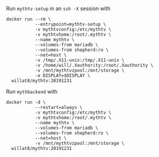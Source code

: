 Run `mythtv-setup` in an `ssh -X` session with

    docker run --rm \
               --entrypoint=mythtv-setup \
               -v mythtvconfig:/etc/mythtv \
               -v mythtvhome:/root/.mythtv \
               --name mythtv \
               --volumes-from mariadb \
               --volumes-from shepherd:ro \
               --net=host \
               -v /tmp/.X11-unix:/tmp/.X11-unix \
               -v /home/will/.Xauthority:/root/.Xauthority \
               -v /mnt/mythtvzpool:/mnt/storage \
               -e DISPLAY=$DISPLAY \
      willat8/mythtv:20191231

Run `mythbackend` with

    docker run -d \
               --restart=always \
               -v mythtvconfig:/etc/mythtv \
               -v mythtvhome:/root/.mythtv \
               --name mythtv \
               --volumes-from mariadb \
               --volumes-from shepherd:ro \
               --net=host \
               -v /mnt/mythtvzpool:/mnt/storage \
      willat8/mythtv:20191231

